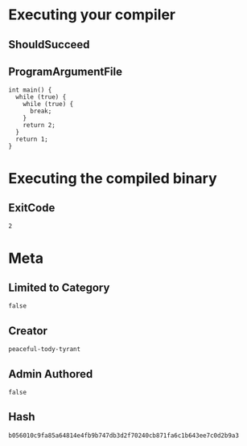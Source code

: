 # Executing your compiler

## ShouldSucceed

## ProgramArgumentFile

```
int main() {
  while (true) {
    while (true) {
      break;
    }
    return 2;
  }
  return 1;
}
```

# Executing the compiled binary

## ExitCode

```
2
```

# Meta

## Limited to Category

```
false
```

## Creator

```
peaceful-tody-tyrant
```

## Admin Authored

```
false
```

## Hash

```
b056010c9fa85a64814e4fb9b747db3d2f70240cb871fa6c1b643ee7c0d2b9a3
```
